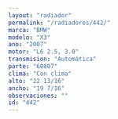 ```yaml
---
layout: "radiador"
permalink: "/radiadores/442/"
marca: "BMW"
modelo: "X3"
ano: "2007"
motor: "L6 2.5, 3.0"
transmision: "Automática"
parte: "60807"
clima: "Con clima"
alto: "22 13/16"
ancho: "19 7/16"
observaciones: ""
id: "442"
---
```


